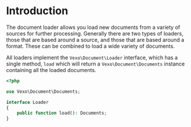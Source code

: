 # Introduction

The document loader allows you load new documents from a variety of sources for further processing. Generally there are two types of loaders, those that are based around a source, and those that are based around a format. These can be combined to load a wide variety of documents.

All loaders implement the `Vexo\Document\Loader` interface, which has a single method, `load` which will return a `Vexo\Document\Documents` instance containing all the loaded documents.

```php
<?php

use Vexo\Document\Documents;

interface Loader
{
    public function load(): Documents;
}
```
